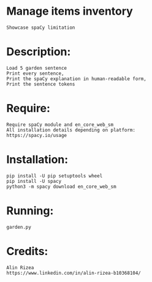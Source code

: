 
# **Manage items inventory**
    Showcase spaCy limitation
    

# **Description:**
    Load 5 garden sentence
    Print every sentence,
    Print the spaCy explanation in human-readable form,
    Print the sentence tokens

# **Require:**
    Require spaCy module and en_core_web_sm
    All installation details depending on platform:
    https://spacy.io/usage
    

# **Installation:**
    pip install -U pip setuptools wheel
    pip install -U spacy
    python3 -m spacy download en_core_web_sm
    
# **Running:**
    garden.py

# **Credits:**
    Alin Rizea
    https://www.linkedin.com/in/alin-rizea-b10368104/
